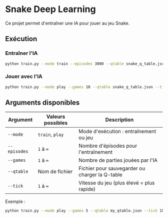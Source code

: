# Snake Deep Learning

Ce projet permet d'entraîner une IA pour jouer au jeu Snake.

## Exécution

### **Entraîner l'IA**
```bash
python train.py --mode train --episodes 3000 --qtable snake_q_table.json --tick 1500
```

### **Jouer avec l'IA**
```bash
python train.py --mode play --games 10 --qtable snake_q_table.json --tick 10
```

## Arguments disponibles

| Argument | Valeurs possibles | Description |
|----------|------------------|-------------|
| `--mode` | `train`, `play` | Mode d'exécution : entraînement ou jeu |
| `--episodes` | `1` à `∞` | Nombre d'épisodes pour l'entraînement |
| `--games` | `1` à `∞` | Nombre de parties jouées par l'IA |
| `--qtable` | Nom de fichier | Fichier pour sauvegarder ou charger la Q-table |
| `--tick` | `1` à `∞` | Vitesse du jeu (plus élevé = plus rapide) |

Exemple :
```bash
python train.py --mode play --games 5 --qtable my_qtable.json --tick 10
```

